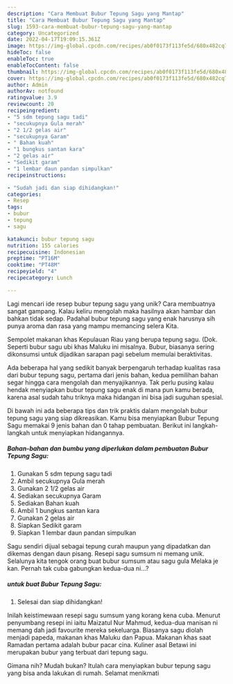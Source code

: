 ```yaml
---
description: "Cara Membuat Bubur Tepung Sagu yang Mantap"
title: "Cara Membuat Bubur Tepung Sagu yang Mantap"
slug: 1593-cara-membuat-bubur-tepung-sagu-yang-mantap
category: Uncategorized
date: 2022-04-17T19:09:15.361Z
image: https://img-global.cpcdn.com/recipes/ab0f0173f113fe5d/680x482cq70/bubur-tepung-sagu-foto-resep-utama.jpg
hideToc: false
enableToc: true
enableTocContent: false
thumbnail: https://img-global.cpcdn.com/recipes/ab0f0173f113fe5d/680x482cq70/bubur-tepung-sagu-foto-resep-utama.jpg
cover: https://img-global.cpcdn.com/recipes/ab0f0173f113fe5d/680x482cq70/bubur-tepung-sagu-foto-resep-utama.jpg
author: Admin
authorAv: notfound
ratingvalue: 3.9
reviewcount: 20
recipeingredient:
- "5 sdm tepung sagu tadi"
- "secukupnya Gula merah"
- "2 1/2 gelas air"
- "secukupnya Garam"
- " Bahan kuah"
- "1 bungkus santan kara"
- "2 gelas air"
- "Sedikit garam"
- "1 lembar daun pandan simpulkan"
recipeinstructions:

- "Sudah jadi dan siap dihidangkan!"
categories:
- Resep
tags:
- bubur
- tepung
- sagu

katakunci: bubur tepung sagu 
nutrition: 155 calories
recipecuisine: Indonesian
preptime: "PT16M"
cooktime: "PT48M"
recipeyield: "4"
recipecategory: Lunch

---
```





Lagi mencari ide resep bubur tepung sagu yang unik? Cara membuatnya sangat gampang. Kalau keliru mengolah maka hasilnya akan hambar dan bahkan tidak sedap. Padahal bubur tepung sagu yang enak harusnya sih punya aroma dan rasa yang mampu memancing selera Kita.





Sempolet makanan khas Kepulauan Riau yang berupa tepung sagu. (Dok. Seperti bubur sagu ubi khas Maluku ini misalnya. Bubur, biasanya sering dikonsumsi untuk dijadikan sarapan pagi sebelum memulai beraktivitas.

Ada beberapa hal yang sedikit banyak berpengaruh terhadap kualitas rasa dari bubur tepung sagu, pertama dari jenis bahan, kedua pemilihan bahan segar hingga cara mengolah dan menyajikannya. Tak perlu pusing kalau hendak menyiapkan bubur tepung sagu enak di mana pun kamu berada, karena asal sudah tahu triknya maka hidangan ini bisa jadi suguhan spesial.






Di bawah ini ada beberapa tips dan trik praktis dalam mengolah bubur tepung sagu yang siap dikreasikan. Kamu bisa menyiapkan Bubur Tepung Sagu memakai 9 jenis bahan dan 0 tahap pembuatan. Berikut ini langkah-langkah untuk menyiapkan hidangannya.

<!--inarticleads1-->

##### Bahan-bahan dan bumbu yang diperlukan dalam pembuatan Bubur Tepung Sagu:

1. Gunakan 5 sdm tepung sagu tadi
1. Ambil secukupnya Gula merah
1. Gunakan 2 1/2 gelas air
1. Sediakan secukupnya Garam
1. Sediakan  Bahan kuah
1. Ambil 1 bungkus santan kara
1. Gunakan 2 gelas air
1. Siapkan Sedikit garam
1. Siapkan 1 lembar daun pandan simpulkan


Sagu sendiri dijual sebagai tepung curah maupun yang dipadatkan dan dikemas dengan daun pisang. Resepi sagu sumsum ni memang unik. Selalunya kita tengok orang buat bubur sumsum atau sagu gula Melaka je kan. Pernah tak cuba gabungkan kedua-dua ni…? 

<!--inarticleads2-->

#####  untuk buat Bubur Tepung Sagu:


1. Selesai dan siap dihidangkan!

Inilah keistimewaan resepi sagu sumsum yang korang kena cuba. Menurut penyumbang resepi ini iaitu Maizatul Nur Mahmud, kedua-dua manisan ni memang dah jadi favourite mereka sekeluarga. Biasanya sagu diolah menjadi papeda, makanan khas Maluku dan Papua. Makanan khas saat Ramadan pertama adalah bubur pacar cina. Kuliner asal Betawi ini merupakan bubur yang terbuat dari tepung sagu. 

Gimana nih? Mudah bukan? Itulah cara menyiapkan bubur tepung sagu yang bisa anda lakukan di rumah. Selamat menikmati
